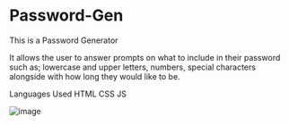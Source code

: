 # Password-Gen

This is a Password Generator

It allows the user to answer prompts on what to include in their password such as; lowercase and upper letters, numbers, special characters alongside with how long they would like to be. 

Languages Used
HTML
CSS
JS

![image](https://user-images.githubusercontent.com/94145049/178167020-a7fdd23c-802d-4809-98ef-299c0d5f0d2f.png)
